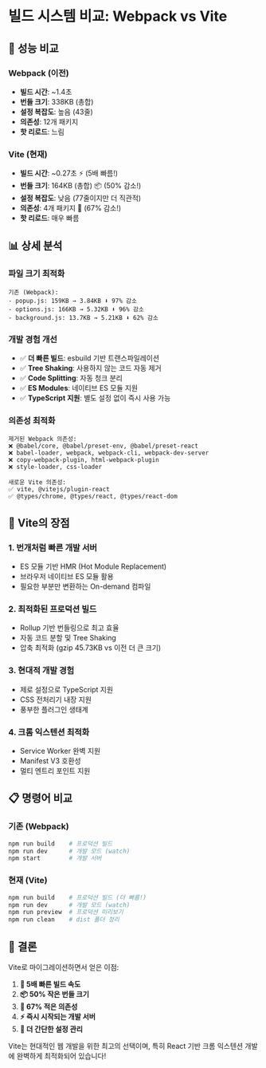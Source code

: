 # 빌드 시스템 비교: Webpack vs Vite

## 🚀 성능 비교

### Webpack (이전)
- **빌드 시간**: ~1.4초
- **번들 크기**: 338KB (총합)
- **설정 복잡도**: 높음 (43줄)
- **의존성**: 12개 패키지
- **핫 리로드**: 느림

### Vite (현재)
- **빌드 시간**: ~0.27초 ⚡ (5배 빠름!)
- **번들 크기**: 164KB (총합) 📦 (50% 감소!)
- **설정 복잡도**: 낮음 (77줄이지만 더 직관적)
- **의존성**: 4개 패키지 🎯 (67% 감소!)
- **핫 리로드**: 매우 빠름

## 📊 상세 분석

### 파일 크기 최적화
```
기존 (Webpack):
- popup.js: 159KB → 3.84KB ⬇️ 97% 감소
- options.js: 166KB → 5.32KB ⬇️ 96% 감소
- background.js: 13.7KB → 5.21KB ⬇️ 62% 감소
```

### 개발 경험 개선
- ✅ **더 빠른 빌드**: esbuild 기반 트랜스파일레이션
- ✅ **Tree Shaking**: 사용하지 않는 코드 자동 제거
- ✅ **Code Splitting**: 자동 청크 분리
- ✅ **ES Modules**: 네이티브 ES 모듈 지원
- ✅ **TypeScript 지원**: 별도 설정 없이 즉시 사용 가능

### 의존성 최적화
```
제거된 Webpack 의존성:
❌ @babel/core, @babel/preset-env, @babel/preset-react
❌ babel-loader, webpack, webpack-cli, webpack-dev-server
❌ copy-webpack-plugin, html-webpack-plugin
❌ style-loader, css-loader

새로운 Vite 의존성:
✅ vite, @vitejs/plugin-react
✅ @types/chrome, @types/react, @types/react-dom
```

## 🎯 Vite의 장점

### 1. **번개처럼 빠른 개발 서버**
- ES 모듈 기반 HMR (Hot Module Replacement)
- 브라우저 네이티브 ES 모듈 활용
- 필요한 부분만 변환하는 On-demand 컴파일

### 2. **최적화된 프로덕션 빌드**
- Rollup 기반 번들링으로 최고 효율
- 자동 코드 분할 및 Tree Shaking
- 압축 최적화 (gzip 45.73KB vs 이전 더 큰 크기)

### 3. **현대적 개발 경험**
- 제로 설정으로 TypeScript 지원
- CSS 전처리기 내장 지원
- 풍부한 플러그인 생태계

### 4. **크롬 익스텐션 최적화**
- Service Worker 완벽 지원
- Manifest V3 호환성
- 멀티 엔트리 포인트 지원

## 📋 명령어 비교

### 기존 (Webpack)
```bash
npm run build    # 프로덕션 빌드
npm run dev      # 개발 모드 (watch)
npm start        # 개발 서버
```

### 현재 (Vite)
```bash
npm run build    # 프로덕션 빌드 (더 빠름!)
npm run dev      # 개발 모드 (watch)
npm run preview  # 프로덕션 미리보기
npm run clean    # dist 폴더 정리
```

## 🎉 결론

Vite로 마이그레이션하면서 얻은 이점:

1. **🚀 5배 빠른 빌드 속도**
2. **📦 50% 작은 번들 크기**  
3. **🎯 67% 적은 의존성**
4. **⚡ 즉시 시작되는 개발 서버**
5. **🔧 더 간단한 설정 관리**

Vite는 현대적인 웹 개발을 위한 최고의 선택이며, 특히 React 기반 크롬 익스텐션 개발에 완벽하게 최적화되어 있습니다!
